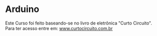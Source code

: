# Arduino
Este Curso foi feito baseando-se no livro de eletrônica "Curto Circuito".
Para ter acesso entre em: www.curtocircuito.com.br
